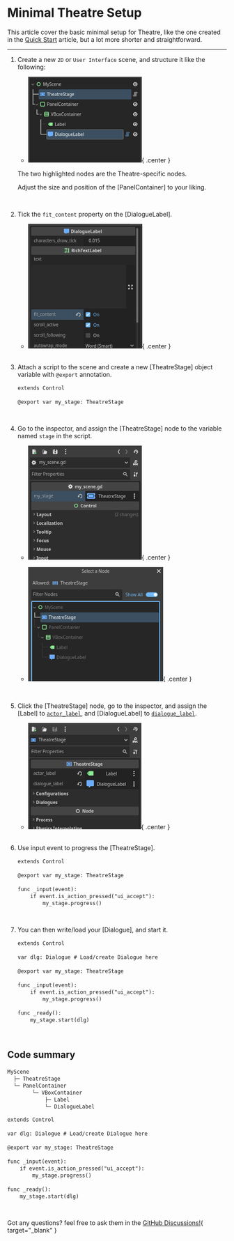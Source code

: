 # Minimal Theatre Setup

This article cover the basic minimal setup for Theatre, like the one created in the [Quick Start](../../quickstart.md) article, but a lot more shorter and straightforward.

<hr>

1. Create a new `2D` or `User Interface` scene, and structure it like the following:

    <div class="grid cards" markdown>

    - ![Scene tree](scenetree.png){ .center }

    </div>

    The two highlighted nodes are the Theatre-specific nodes.

    Adjust the size and position of the [PanelContainer] to your liking.

    <br>

2. Tick the `fit_content` property on the [DialogueLabel].

    <div class="grid cards" markdown>

    - ![fit_content property](fit_content.png){ .center }

    </div>

    <br>

3. Attach a script to the scene and create a new [TheatreStage] object variable with `@export` annotation.

    ```gdscript hl_lines="3"
    extends Control

    @export var my_stage: TheatreStage

    ```

    <br>

4. Go to the inspector, and assign the [TheatreStage] node to the variable named `stage` in the script.

    <div class="grid cards" markdown>

    - ![](stage_node_1.png){ .center }

    - ![](stage_node_2.png){ .center }

    </div>

    <br>

5. Click the [TheatreStage] node, go to the inspector, and assign the [Label] to [`actor_label`](/class/theatrestage/references/#actor_label), and [DialogueLabel] to [`dialogue_label`](/class/theatrestage/references/#dialogue_label).

    <div class="grid cards" markdown>

    - ![Label and DialogueLabel node assigned on the TheatreStage inspector](stage_required_nodes.png){ .center }

    </div>

    <br>

6. Use input event to progress the [TheatreStage].

    ```gdscript hl_lines="5 6 7"
    extends Control

    @export var my_stage: TheatreStage

    func _input(event):
        if event.is_action_pressed("ui_accept"):
            my_stage.progress()
    ```

    <br>

7. You can then write/load your [Dialogue], and start it.

    ```gdscript hl_lines="3 11 12"
    extends Control

    var dlg: Dialogue # Load/create Dialogue here

    @export var my_stage: TheatreStage

    func _input(event):
        if event.is_action_pressed("ui_accept"):
            my_stage.progress()

    func _ready():
        my_stage.start(dlg)
    ```

   <br>

## Code summary

```
MyScene
  ├─ TheatreStage
  └─ PanelContainer
        └─ VBoxContainer
            ├─ Label
            └─ DialogueLabel
```

```gdscript
extends Control

var dlg: Dialogue # Load/create Dialogue here

@export var my_stage: TheatreStage

func _input(event):
    if event.is_action_pressed("ui_accept"):
        my_stage.progress()

func _ready():
    my_stage.start(dlg)
```

<br>

Got any questions? feel free to ask them in the [GitHub Discussions!](https://github.com/nndda/Theatre/discussions/new?category=help){ target="_blank" }